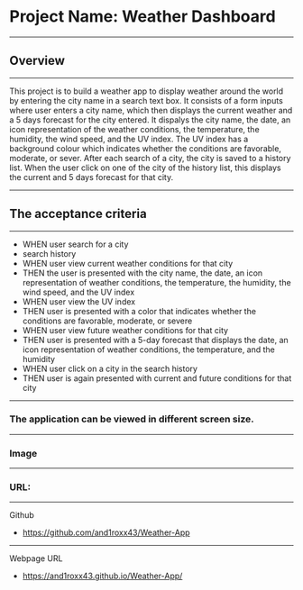 # Project Name: Weather Dashboard
___

## Overview
___
This project is to build a weather app to display weather around the world by entering the city name in a search text box.
It consists of a form inputs where user enters a city name, which then displays the current weather and a 5 days forecast for the city entered.
It dispalys the city name, the date, an icon representation of the weather conditions, the temperature, the humidity, the wind speed, and the UV index. The UV index has a background colour which indicates whether the conditions are favorable, moderate, or sever.
After each search of a city, the city is saved to a history list. When the user click on one of the city of the history list, this displays the current and 5 days forecast for that city.

___
## The acceptance criteria
___

- WHEN user search for a city
- search history
- WHEN user view current weather conditions for that city
- THEN the user is presented with the city name, the date, an icon representation of weather conditions, the temperature, the humidity, the wind speed, and the UV index
- WHEN user view the UV index
- THEN user is presented with a color that indicates whether the conditions are favorable, moderate, or severe
- WHEN user view future weather conditions for that city
- THEN user is presented with a 5-day forecast that displays the date, an icon representation of weather conditions, the temperature, and the humidity
- WHEN user click on a city in the search history
- THEN user is again presented with current and future conditions for that city

____

### The application can be viewed in different screen size.

____
### Image



____
### URL:
____
Github
- https://github.com/and1roxx43/Weather-App

___

Webpage URL
- https://and1roxx43.github.io/Weather-App/


